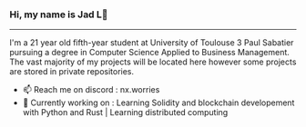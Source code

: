 ### Hi, my name is Jad L👋

___

I'm a 21 year old fifth-year student at University of Toulouse 3 Paul Sabatier pursuing a degree in Computer Science Applied to Business Management. The vast majority of my projects will be located here however some projects are stored in private repositories.


- 📫 Reach me on discord : nx.worries
- 🔭 Currently working on : Learning Solidity and blockchain developement with Python and Rust | Learning distributed computing 
